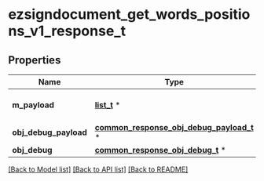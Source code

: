 # ezsigndocument_get_words_positions_v1_response_t

## Properties
Name | Type | Description | Notes
------------ | ------------- | ------------- | -------------
**m_payload** | [**list_t**](custom_word_position_word_response.md) \* | Payload for the /1/object/ezsigndocument/{pkiEzsigndocumentID}/getWordsPositions API Request | 
**obj_debug_payload** | [**common_response_obj_debug_payload_t**](common_response_obj_debug_payload.md) \* |  | [optional] 
**obj_debug** | [**common_response_obj_debug_t**](common_response_obj_debug.md) \* |  | [optional] 

[[Back to Model list]](../README.md#documentation-for-models) [[Back to API list]](../README.md#documentation-for-api-endpoints) [[Back to README]](../README.md)


